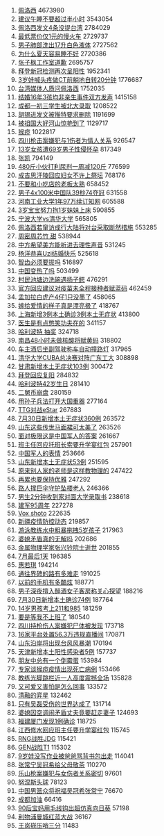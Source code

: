 1. [佩洛西](https://s.weibo.com//weibo?q=%E4%BD%A9%E6%B4%9B%E8%A5%BF&Refer=top) 4673980
2. [建议午睡不要超过半小时](https://s.weibo.com//weibo?q=%23%E5%BB%BA%E8%AE%AE%E5%8D%88%E7%9D%A1%E4%B8%8D%E8%A6%81%E8%B6%85%E8%BF%87%E5%8D%8A%E5%B0%8F%E6%97%B6%23&Refer=top) 3543054
3. [佩洛西发文4条没提台湾](https://s.weibo.com//weibo?q=%23%E4%BD%A9%E6%B4%9B%E8%A5%BF%E5%8F%91%E6%96%874%E6%9D%A1%E6%B2%A1%E6%8F%90%E5%8F%B0%E6%B9%BE%23&Refer=top) 2784029
4. [最低票价仅1元的慢火车](https://s.weibo.com//weibo?q=%23%E6%9C%80%E4%BD%8E%E7%A5%A8%E4%BB%B7%E4%BB%851%E5%85%83%E7%9A%84%E6%85%A2%E7%81%AB%E8%BD%A6%23&Refer=top) 2729737
5. [男子肺部洗出17升白色液体](https://s.weibo.com//weibo?q=%23%E7%94%B7%E5%AD%90%E8%82%BA%E9%83%A8%E6%B4%97%E5%87%BA17%E5%8D%87%E7%99%BD%E8%89%B2%E6%B6%B2%E4%BD%93%23&Refer=top) 2727562
6. [为什么夏天容易睡不好](https://s.weibo.com//weibo?q=%23%E4%B8%BA%E4%BB%80%E4%B9%88%E5%A4%8F%E5%A4%A9%E5%AE%B9%E6%98%93%E7%9D%A1%E4%B8%8D%E5%A5%BD%23&Refer=top) 2720386
7. [张子枫工作室道歉](https://s.weibo.com//weibo?q=%23%E5%BC%A0%E5%AD%90%E6%9E%AB%E5%B7%A5%E4%BD%9C%E5%AE%A4%E9%81%93%E6%AD%89%23&Refer=top) 2695757
8. [拜登新冠检测再次呈阳性](https://s.weibo.com//weibo?q=%23%E6%8B%9C%E7%99%BB%E6%96%B0%E5%86%A0%E6%A3%80%E6%B5%8B%E5%86%8D%E6%AC%A1%E5%91%88%E9%98%B3%E6%80%A7%23&Refer=top) 1952341
9. [3岁娃喊头疼做CT前躺地自转20分钟](https://s.weibo.com//weibo?q=%233%E5%B2%81%E5%A8%83%E5%96%8A%E5%A4%B4%E7%96%BC%E5%81%9ACT%E5%89%8D%E8%BA%BA%E5%9C%B0%E8%87%AA%E8%BD%AC20%E5%88%86%E9%92%9F%23&Refer=top) 1776687
10. [台湾媒体人质问佩洛西](https://s.weibo.com//weibo?q=%23%E5%8F%B0%E6%B9%BE%E5%AA%92%E4%BD%93%E4%BA%BA%E8%B4%A8%E9%97%AE%E4%BD%A9%E6%B4%9B%E8%A5%BF%23&Refer=top) 1752035
11. [结婚16年3孩均非亲生事件双方发声](https://s.weibo.com//weibo?q=%23%E7%BB%93%E5%A9%9A16%E5%B9%B43%E5%AD%A9%E5%9D%87%E9%9D%9E%E4%BA%B2%E7%94%9F%E4%BA%8B%E4%BB%B6%E5%8F%8C%E6%96%B9%E5%8F%91%E5%A3%B0%23&Refer=top) 1415158
12. [成都一初三学生被北大录取](https://s.weibo.com//weibo?q=%23%E6%88%90%E9%83%BD%E4%B8%80%E5%88%9D%E4%B8%89%E5%AD%A6%E7%94%9F%E8%A2%AB%E5%8C%97%E5%A4%A7%E5%BD%95%E5%8F%96%23&Refer=top) 1208522
13. [胡锡进发文被推特要求删除](https://s.weibo.com//weibo?q=%23%E8%83%A1%E9%94%A1%E8%BF%9B%E5%8F%91%E6%96%87%E8%A2%AB%E6%8E%A8%E7%89%B9%E8%A6%81%E6%B1%82%E5%88%A0%E9%99%A4%23&Refer=top) 1191699
14. [被祖国大好河山惊艳到了](https://s.weibo.com//weibo?q=%23%E8%A2%AB%E7%A5%96%E5%9B%BD%E5%A4%A7%E5%A5%BD%E6%B2%B3%E5%B1%B1%E6%83%8A%E8%89%B3%E5%88%B0%E4%BA%86%23&Refer=top) 1129717
15. [猴痘](https://s.weibo.com//weibo?q=%E7%8C%B4%E7%97%98&Refer=top) 1022817
16. [四川枪击案嫌犯与1伤者为情人关系](https://s.weibo.com//weibo?q=%23%E5%9B%9B%E5%B7%9D%E6%9E%AA%E5%87%BB%E6%A1%88%E5%AB%8C%E7%8A%AF%E4%B8%8E1%E4%BC%A4%E8%80%85%E4%B8%BA%E6%83%85%E4%BA%BA%E5%85%B3%E7%B3%BB%23&Refer=top) 926547
17. [13岁女孩遭69岁男子性侵怀孕](https://s.weibo.com//weibo?q=%2313%E5%B2%81%E5%A5%B3%E5%AD%A9%E9%81%AD69%E5%B2%81%E7%94%B7%E5%AD%90%E6%80%A7%E4%BE%B5%E6%80%80%E5%AD%95%23&Refer=top) 817349
18. [张凯](https://s.weibo.com//weibo?q=%E5%BC%A0%E5%87%AF&Refer=top) 794149
19. [480斤小伙打利尿剂一周减120斤](https://s.weibo.com//weibo?q=%23480%E6%96%A4%E5%B0%8F%E4%BC%99%E6%89%93%E5%88%A9%E5%B0%BF%E5%89%82%E4%B8%80%E5%91%A8%E5%87%8F120%E6%96%A4%23&Refer=top) 776599
20. [成吉思汗陵回应妇女不许上祭坛](https://s.weibo.com//weibo?q=%23%E6%88%90%E5%90%89%E6%80%9D%E6%B1%97%E9%99%B5%E5%9B%9E%E5%BA%94%E5%A6%87%E5%A5%B3%E4%B8%8D%E8%AE%B8%E4%B8%8A%E7%A5%AD%E5%9D%9B%23&Refer=top) 768176
21. [不要和小吃店的老板太熟](https://s.weibo.com//weibo?q=%23%E4%B8%8D%E8%A6%81%E5%92%8C%E5%B0%8F%E5%90%83%E5%BA%97%E7%9A%84%E8%80%81%E6%9D%BF%E5%A4%AA%E7%86%9F%23&Refer=top) 658452
22. [男子4x100米中国队39秒74夺冠](https://s.weibo.com//weibo?q=%23%E7%94%B7%E5%AD%904x100%E7%B1%B3%E4%B8%AD%E5%9B%BD%E9%98%9F39%E7%A7%9274%E5%A4%BA%E5%86%A0%23&Refer=top) 631558
23. [河南工业大学1年97万续订知网](https://s.weibo.com//weibo?q=%23%E6%B2%B3%E5%8D%97%E5%B7%A5%E4%B8%9A%E5%A4%A7%E5%AD%A61%E5%B9%B497%E4%B8%87%E7%BB%AD%E8%AE%A2%E7%9F%A5%E7%BD%91%23&Refer=top) 605588
24. [3岁宝宝努力抱1岁妹妹上床](https://s.weibo.com//weibo?q=%233%E5%B2%81%E5%AE%9D%E5%AE%9D%E5%8A%AA%E5%8A%9B%E6%8A%B11%E5%B2%81%E5%A6%B9%E5%A6%B9%E4%B8%8A%E5%BA%8A%23&Refer=top) 590855
25. [宁波大学vs清华大学](https://s.weibo.com//weibo?q=%23%E5%AE%81%E6%B3%A2%E5%A4%A7%E5%AD%A6vs%E6%B8%85%E5%8D%8E%E5%A4%A7%E5%AD%A6%23&Refer=top) 565805
26. [佩洛西若窜访成行大陆将对台采取断然措施](https://s.weibo.com//weibo?q=%23%E4%BD%A9%E6%B4%9B%E8%A5%BF%E8%8B%A5%E7%AA%9C%E8%AE%BF%E6%88%90%E8%A1%8C%E5%A4%A7%E9%99%86%E5%B0%86%E5%AF%B9%E5%8F%B0%E9%87%87%E5%8F%96%E6%96%AD%E7%84%B6%E6%8E%AA%E6%96%BD%23&Refer=top) 553285
27. [周密周芯竹 甜](https://s.weibo.com//weibo?q=%E5%91%A8%E5%AF%86%E5%91%A8%E8%8A%AF%E7%AB%B9%20%E7%94%9C&Refer=top) 538944
28. [中方希望美方能听进去理性声音](https://s.weibo.com//weibo?q=%23%E4%B8%AD%E6%96%B9%E5%B8%8C%E6%9C%9B%E7%BE%8E%E6%96%B9%E8%83%BD%E5%90%AC%E8%BF%9B%E5%8E%BB%E7%90%86%E6%80%A7%E5%A3%B0%E9%9F%B3%23&Refer=top) 531245
29. [杨洋恭喜Uzi结婚快乐](https://s.weibo.com//weibo?q=%23%E6%9D%A8%E6%B4%8B%E6%81%AD%E5%96%9CUzi%E7%BB%93%E5%A9%9A%E5%BF%AB%E4%B9%90%23&Refer=top) 525618
30. [智齿必须要拔吗](https://s.weibo.com//weibo?q=%23%E6%99%BA%E9%BD%BF%E5%BF%85%E9%A1%BB%E8%A6%81%E6%8B%94%E5%90%97%23&Refer=top) 516897
31. [中国变热了吗](https://s.weibo.com//weibo?q=%23%E4%B8%AD%E5%9B%BD%E5%8F%98%E7%83%AD%E4%BA%86%E5%90%97%23&Refer=top) 503499
32. [村民池塘边洗碗遇扬子鳄](https://s.weibo.com//weibo?q=%23%E6%9D%91%E6%B0%91%E6%B1%A0%E5%A1%98%E8%BE%B9%E6%B4%97%E7%A2%97%E9%81%87%E6%89%AC%E5%AD%90%E9%B3%84%23&Refer=top) 476291
33. [官方回应建议对疫苗未全程接种者赋蓝码](https://s.weibo.com//weibo?q=%23%E5%AE%98%E6%96%B9%E5%9B%9E%E5%BA%94%E5%BB%BA%E8%AE%AE%E5%AF%B9%E7%96%AB%E8%8B%97%E6%9C%AA%E5%85%A8%E7%A8%8B%E6%8E%A5%E7%A7%8D%E8%80%85%E8%B5%8B%E8%93%9D%E7%A0%81%23&Refer=top) 462459
34. [孟加拉白虎产4仔1只没墨了](https://s.weibo.com//weibo?q=%23%E5%AD%9F%E5%8A%A0%E6%8B%89%E7%99%BD%E8%99%8E%E4%BA%A74%E4%BB%941%E5%8F%AA%E6%B2%A1%E5%A2%A8%E4%BA%86%23&Refer=top) 458065
35. [嫁给爱情的样子真是漂亮极了](https://s.weibo.com//weibo?q=%23%E5%AB%81%E7%BB%99%E7%88%B1%E6%83%85%E7%9A%84%E6%A0%B7%E5%AD%90%E7%9C%9F%E6%98%AF%E6%BC%82%E4%BA%AE%E6%9E%81%E4%BA%86%23&Refer=top) 418767
36. [上海新增3例本土确诊3例本土无症状](https://s.weibo.com//weibo?q=%23%E4%B8%8A%E6%B5%B7%E6%96%B0%E5%A2%9E3%E4%BE%8B%E6%9C%AC%E5%9C%9F%E7%A1%AE%E8%AF%8A3%E4%BE%8B%E6%9C%AC%E5%9C%9F%E6%97%A0%E7%97%87%E7%8A%B6%23&Refer=top) 413800
37. [医生是有点憋笑功夫在的](https://s.weibo.com//weibo?q=%23%E5%8C%BB%E7%94%9F%E6%98%AF%E6%9C%89%E7%82%B9%E6%86%8B%E7%AC%91%E5%8A%9F%E5%A4%AB%E5%9C%A8%E7%9A%84%23&Refer=top) 341157
38. [哈利波特 抽奖](https://s.weibo.com//weibo?q=%E5%93%88%E5%88%A9%E6%B3%A2%E7%89%B9%20%E6%8A%BD%E5%A5%96&Refer=top) 324718
39. [南昌48小时未做核酸将赋黄码](https://s.weibo.com//weibo?q=%23%E5%8D%97%E6%98%8C48%E5%B0%8F%E6%97%B6%E6%9C%AA%E5%81%9A%E6%A0%B8%E9%85%B8%E5%B0%86%E8%B5%8B%E9%BB%84%E7%A0%81%23&Refer=top) 318802
40. [车主酒后坐副驾驶称车自动撞路灯](https://s.weibo.com//weibo?q=%23%E8%BD%A6%E4%B8%BB%E9%85%92%E5%90%8E%E5%9D%90%E5%89%AF%E9%A9%BE%E9%A9%B6%E7%A7%B0%E8%BD%A6%E8%87%AA%E5%8A%A8%E6%92%9E%E8%B7%AF%E7%81%AF%23&Refer=top) 317965
41. [清华大学CUBA总决赛对阵广东工大](https://s.weibo.com//weibo?q=%23%E6%B8%85%E5%8D%8E%E5%A4%A7%E5%AD%A6CUBA%E6%80%BB%E5%86%B3%E8%B5%9B%E5%AF%B9%E9%98%B5%E5%B9%BF%E4%B8%9C%E5%B7%A5%E5%A4%A7%23&Refer=top) 308898
42. [甘肃新增本土无症状103例](https://s.weibo.com//weibo?q=%23%E7%94%98%E8%82%83%E6%96%B0%E5%A2%9E%E6%9C%AC%E5%9C%9F%E6%97%A0%E7%97%87%E7%8A%B6103%E4%BE%8B%23&Refer=top) 300472
43. [拜登回应复阳](https://s.weibo.com//weibo?q=%23%E6%8B%9C%E7%99%BB%E5%9B%9E%E5%BA%94%E5%A4%8D%E9%98%B3%23&Refer=top) 284832
44. [哈利波特42岁生日](https://s.weibo.com//weibo?q=%23%E5%93%88%E5%88%A9%E6%B3%A2%E7%89%B942%E5%B2%81%E7%94%9F%E6%97%A5%23&Refer=top) 281410
45. [二舅币崩盘](https://s.weibo.com//weibo?q=%23%E4%BA%8C%E8%88%85%E5%B8%81%E5%B4%A9%E7%9B%98%23&Refer=top) 280159
46. [用孙子兵法打开大国重器](https://s.weibo.com//weibo?q=%23%E7%94%A8%E5%AD%99%E5%AD%90%E5%85%B5%E6%B3%95%E6%89%93%E5%BC%80%E5%A4%A7%E5%9B%BD%E9%87%8D%E5%99%A8%23&Refer=top) 277164
47. [TTG对战eStar](https://s.weibo.com//weibo?q=%23TTG%E5%AF%B9%E6%88%98eStar%23&Refer=top) 267883
48. [7月30日新增本土无症状360例](https://s.weibo.com//weibo?q=%237%E6%9C%8830%E6%97%A5%E6%96%B0%E5%A2%9E%E6%9C%AC%E5%9C%9F%E6%97%A0%E7%97%87%E7%8A%B6360%E4%BE%8B%23&Refer=top) 263572
49. [山东这些传世马面裙可太美了](https://s.weibo.com//weibo?q=%23%E5%B1%B1%E4%B8%9C%E8%BF%99%E4%BA%9B%E4%BC%A0%E4%B8%96%E9%A9%AC%E9%9D%A2%E8%A3%99%E5%8F%AF%E5%A4%AA%E7%BE%8E%E4%BA%86%23&Refer=top) 263526
50. [面对极限这是中国军人的答案](https://s.weibo.com//weibo?q=%23%E9%9D%A2%E5%AF%B9%E6%9E%81%E9%99%90%E8%BF%99%E6%98%AF%E4%B8%AD%E5%9B%BD%E5%86%9B%E4%BA%BA%E7%9A%84%E7%AD%94%E6%A1%88%23&Refer=top) 261667
51. [班主任回应托班长索要升学宴红包](https://s.weibo.com//weibo?q=%23%E7%8F%AD%E4%B8%BB%E4%BB%BB%E5%9B%9E%E5%BA%94%E6%89%98%E7%8F%AD%E9%95%BF%E7%B4%A2%E8%A6%81%E5%8D%87%E5%AD%A6%E5%AE%B4%E7%BA%A2%E5%8C%85%23&Refer=top) 257901
52. [中国军人的表情](https://s.weibo.com//weibo?q=%23%E4%B8%AD%E5%9B%BD%E5%86%9B%E4%BA%BA%E7%9A%84%E8%A1%A8%E6%83%85%23&Refer=top) 253666
53. [山东新增本土无症状53例](https://s.weibo.com//weibo?q=%23%E5%B1%B1%E4%B8%9C%E6%96%B0%E5%A2%9E%E6%9C%AC%E5%9C%9F%E6%97%A0%E7%97%87%E7%8A%B653%E4%BE%8B%23&Refer=top) 251595
54. [原来别人家的老师是这样教物理的](https://s.weibo.com//weibo?q=%23%E5%8E%9F%E6%9D%A5%E5%88%AB%E4%BA%BA%E5%AE%B6%E7%9A%84%E8%80%81%E5%B8%88%E6%98%AF%E8%BF%99%E6%A0%B7%E6%95%99%E7%89%A9%E7%90%86%E7%9A%84%23&Refer=top) 247422
55. [再累也要保持优雅](https://s.weibo.com//weibo?q=%E5%86%8D%E7%B4%AF%E4%B9%9F%E8%A6%81%E4%BF%9D%E6%8C%81%E4%BC%98%E9%9B%85&Refer=top) 247292
56. [路人撑巨伞守护坠楼老人](https://s.weibo.com//weibo?q=%23%E8%B7%AF%E4%BA%BA%E6%92%91%E5%B7%A8%E4%BC%9E%E5%AE%88%E6%8A%A4%E5%9D%A0%E6%A5%BC%E8%80%81%E4%BA%BA%23&Refer=top) 246366
57. [男生2分钟收到家对面大学录取书](https://s.weibo.com//weibo?q=%23%E7%94%B7%E7%94%9F2%E5%88%86%E9%92%9F%E6%94%B6%E5%88%B0%E5%AE%B6%E5%AF%B9%E9%9D%A2%E5%A4%A7%E5%AD%A6%E5%BD%95%E5%8F%96%E4%B9%A6%23&Refer=top) 238618
58. [建军95周年](https://s.weibo.com//weibo?q=%23%E5%BB%BA%E5%86%9B95%E5%91%A8%E5%B9%B4%23&Refer=top) 227278
59. [Vox shoto](https://s.weibo.com//weibo?q=Vox%20shoto&Refer=top) 222635
60. [新疆疫情防控动态](https://s.weibo.com//weibo?q=%23%E6%96%B0%E7%96%86%E7%96%AB%E6%83%85%E9%98%B2%E6%8E%A7%E5%8A%A8%E6%80%81%23&Refer=top) 219857
61. [游泳教练水中粗暴拖拽5岁孩子](https://s.weibo.com//weibo?q=%23%E6%B8%B8%E6%B3%B3%E6%95%99%E7%BB%83%E6%B0%B4%E4%B8%AD%E7%B2%97%E6%9A%B4%E6%8B%96%E6%8B%BD5%E5%B2%81%E5%AD%A9%E5%AD%90%23&Refer=top) 217963
62. [婆媳矛盾真的无解吗](https://s.weibo.com//weibo?q=%23%E5%A9%86%E5%AA%B3%E7%9F%9B%E7%9B%BE%E7%9C%9F%E7%9A%84%E6%97%A0%E8%A7%A3%E5%90%97%23&Refer=top) 202686
63. [金属物理学家张兴钤院士逝世](https://s.weibo.com//weibo?q=%23%E9%87%91%E5%B1%9E%E7%89%A9%E7%90%86%E5%AD%A6%E5%AE%B6%E5%BC%A0%E5%85%B4%E9%92%A4%E9%99%A2%E5%A3%AB%E9%80%9D%E4%B8%96%23&Refer=top) 201855
64. [7月最后1天](https://s.weibo.com//weibo?q=%237%E6%9C%88%E6%9C%80%E5%90%8E1%E5%A4%A9%23&Refer=top) 196385
65. [惠若琪](https://s.weibo.com//weibo?q=%E6%83%A0%E8%8B%A5%E7%90%AA&Refer=top) 194214
66. [通往界碑的路有多难走](https://s.weibo.com//weibo?q=%23%E9%80%9A%E5%BE%80%E7%95%8C%E7%A2%91%E7%9A%84%E8%B7%AF%E6%9C%89%E5%A4%9A%E9%9A%BE%E8%B5%B0%23&Refer=top) 191025
67. [以前的手机有多酷炫](https://s.weibo.com//weibo?q=%23%E4%BB%A5%E5%89%8D%E7%9A%84%E6%89%8B%E6%9C%BA%E6%9C%89%E5%A4%9A%E9%85%B7%E7%82%AB%23&Refer=top) 188771
68. [男子深夜擅入醉酒女子客房称关心探望](https://s.weibo.com//weibo?q=%23%E7%94%B7%E5%AD%90%E6%B7%B1%E5%A4%9C%E6%93%85%E5%85%A5%E9%86%89%E9%85%92%E5%A5%B3%E5%AD%90%E5%AE%A2%E6%88%BF%E7%A7%B0%E5%85%B3%E5%BF%83%E6%8E%A2%E6%9C%9B%23&Refer=top) 188216
69. [7月30日新增本土确诊74例](https://s.weibo.com//weibo?q=%237%E6%9C%8830%E6%97%A5%E6%96%B0%E5%A2%9E%E6%9C%AC%E5%9C%9F%E7%A1%AE%E8%AF%8A74%E4%BE%8B%23&Refer=top) 187764
70. [14岁男孩考上211和985](https://s.weibo.com//weibo?q=%2314%E5%B2%81%E7%94%B7%E5%AD%A9%E8%80%83%E4%B8%8A211%E5%92%8C985%23&Refer=top) 181259
71. [要是等我不上班了](https://s.weibo.com//weibo?q=%23%E8%A6%81%E6%98%AF%E7%AD%89%E6%88%91%E4%B8%8D%E4%B8%8A%E7%8F%AD%E4%BA%86%23&Refer=top) 180540
72. [四川持枪伤人案嫌犯尸体被发现](https://s.weibo.com//weibo?q=%23%E5%9B%9B%E5%B7%9D%E6%8C%81%E6%9E%AA%E4%BC%A4%E4%BA%BA%E6%A1%88%E5%AB%8C%E7%8A%AF%E5%B0%B8%E4%BD%93%E8%A2%AB%E5%8F%91%E7%8E%B0%23&Refer=top) 173718
73. [16家平台处置56.3万违规直播间](https://s.weibo.com//weibo?q=%2316%E5%AE%B6%E5%B9%B3%E5%8F%B0%E5%A4%84%E7%BD%AE56.3%E4%B8%87%E8%BF%9D%E8%A7%84%E7%9B%B4%E6%92%AD%E9%97%B4%23&Refer=top) 170871
74. [山东沿岸将出现台风风暴潮](https://s.weibo.com//weibo?q=%23%E5%B1%B1%E4%B8%9C%E6%B2%BF%E5%B2%B8%E5%B0%86%E5%87%BA%E7%8E%B0%E5%8F%B0%E9%A3%8E%E9%A3%8E%E6%9A%B4%E6%BD%AE%23&Refer=top) 170194
75. [天津新增本土阳性感染者5例](https://s.weibo.com//weibo?q=%23%E5%A4%A9%E6%B4%A5%E6%96%B0%E5%A2%9E%E6%9C%AC%E5%9C%9F%E9%98%B3%E6%80%A7%E6%84%9F%E6%9F%93%E8%80%855%E4%BE%8B%23&Refer=top) 157737
76. [朋友中总有一个倒霉蛋](https://s.weibo.com//weibo?q=%23%E6%9C%8B%E5%8F%8B%E4%B8%AD%E6%80%BB%E6%9C%89%E4%B8%80%E4%B8%AA%E5%80%92%E9%9C%89%E8%9B%8B%23&Refer=top) 153984
77. [专家谈猴痘疫情出现死亡病例](https://s.weibo.com//weibo?q=%23%E4%B8%93%E5%AE%B6%E8%B0%88%E7%8C%B4%E7%97%98%E7%96%AB%E6%83%85%E5%87%BA%E7%8E%B0%E6%AD%BB%E4%BA%A1%E7%97%85%E4%BE%8B%23&Refer=top) 153466
78. [教练光脚跳栏近一人高度震撼全场](https://s.weibo.com//weibo?q=%23%E6%95%99%E7%BB%83%E5%85%89%E8%84%9A%E8%B7%B3%E6%A0%8F%E8%BF%91%E4%B8%80%E4%BA%BA%E9%AB%98%E5%BA%A6%E9%9C%87%E6%92%BC%E5%85%A8%E5%9C%BA%23&Refer=top) 135828
79. [又可爱又害怕是怎么回事](https://s.weibo.com//weibo?q=%23%E5%8F%88%E5%8F%AF%E7%88%B1%E5%8F%88%E5%AE%B3%E6%80%95%E6%98%AF%E6%80%8E%E4%B9%88%E5%9B%9E%E4%BA%8B%23&Refer=top) 133572
80. [清融的弈星](https://s.weibo.com//weibo?q=%23%E6%B8%85%E8%9E%8D%E7%9A%84%E5%BC%88%E6%98%9F%23&Refer=top) 132462
81. [只有吴磊受伤的世界达成了](https://s.weibo.com//weibo?q=%23%E5%8F%AA%E6%9C%89%E5%90%B4%E7%A3%8A%E5%8F%97%E4%BC%A4%E7%9A%84%E4%B8%96%E7%95%8C%E8%BE%BE%E6%88%90%E4%BA%86%23&Refer=top) 131714
82. [婆媳因空调闹矛盾丈夫竟要赶走妻子](https://s.weibo.com//weibo?q=%23%E5%A9%86%E5%AA%B3%E5%9B%A0%E7%A9%BA%E8%B0%83%E9%97%B9%E7%9F%9B%E7%9B%BE%E4%B8%88%E5%A4%AB%E7%AB%9F%E8%A6%81%E8%B5%B6%E8%B5%B0%E5%A6%BB%E5%AD%90%23&Refer=top) 124693
83. [福建厦门发现1例确诊](https://s.weibo.com//weibo?q=%23%E7%A6%8F%E5%BB%BA%E5%8E%A6%E9%97%A8%E5%8F%91%E7%8E%B01%E4%BE%8B%E7%A1%AE%E8%AF%8A%23&Refer=top) 118725
84. [江西修水回应班主任要升学宴红包](https://s.weibo.com//weibo?q=%23%E6%B1%9F%E8%A5%BF%E4%BF%AE%E6%B0%B4%E5%9B%9E%E5%BA%94%E7%8F%AD%E4%B8%BB%E4%BB%BB%E8%A6%81%E5%8D%87%E5%AD%A6%E5%AE%B4%E7%BA%A2%E5%8C%85%23&Refer=top) 115745
85. [RNG战胜JDG](https://s.weibo.com//weibo?q=%23RNG%E6%88%98%E8%83%9CJDG%23&Refer=top) 115421
86. [GEN战胜T1](https://s.weibo.com//weibo?q=%23GEN%E6%88%98%E8%83%9CT1%23&Refer=top) 115302
87. [9岁娃没写作业被爸爸骂背书包出走](https://s.weibo.com//weibo?q=%239%E5%B2%81%E5%A8%83%E6%B2%A1%E5%86%99%E4%BD%9C%E4%B8%9A%E8%A2%AB%E7%88%B8%E7%88%B8%E9%AA%82%E8%83%8C%E4%B9%A6%E5%8C%85%E5%87%BA%E8%B5%B0%23&Refer=top) 114041
88. [张常宁吴冠希给父母敬茶](https://s.weibo.com//weibo?q=%23%E5%BC%A0%E5%B8%B8%E5%AE%81%E5%90%B4%E5%86%A0%E5%B8%8C%E7%BB%99%E7%88%B6%E6%AF%8D%E6%95%AC%E8%8C%B6%23&Refer=top) 110270
89. [乐山枪案嫌犯与女伤者关系密切](https://s.weibo.com//weibo?q=%23%E4%B9%90%E5%B1%B1%E6%9E%AA%E6%A1%88%E5%AB%8C%E7%8A%AF%E4%B8%8E%E5%A5%B3%E4%BC%A4%E8%80%85%E5%85%B3%E7%B3%BB%E5%AF%86%E5%88%87%23&Refer=top) 97601
90. [努涅斯头球](https://s.weibo.com//weibo?q=%E5%8A%AA%E6%B6%85%E6%96%AF%E5%A4%B4%E7%90%83&Refer=top) 78123
91. [中国男篮众将祝福吴冠希张常宁](https://s.weibo.com//weibo?q=%23%E4%B8%AD%E5%9B%BD%E7%94%B7%E7%AF%AE%E4%BC%97%E5%B0%86%E7%A5%9D%E7%A6%8F%E5%90%B4%E5%86%A0%E5%B8%8C%E5%BC%A0%E5%B8%B8%E5%AE%81%23&Refer=top) 76670
92. [成都加油](https://s.weibo.com//weibo?q=%23%E6%88%90%E9%83%BD%E5%8A%A0%E6%B2%B9%23&Refer=top) 66416
93. [90后宝妈用毛线钩出超仿真向日葵](https://s.weibo.com//weibo?q=%2390%E5%90%8E%E5%AE%9D%E5%A6%88%E7%94%A8%E6%AF%9B%E7%BA%BF%E9%92%A9%E5%87%BA%E8%B6%85%E4%BB%BF%E7%9C%9F%E5%90%91%E6%97%A5%E8%91%B5%23&Refer=top) 57198
94. [利物浦曼城红蓝大战](https://s.weibo.com//weibo?q=%23%E5%88%A9%E7%89%A9%E6%B5%A6%E6%9B%BC%E5%9F%8E%E7%BA%A2%E8%93%9D%E5%A4%A7%E6%88%98%23&Refer=top) 36167
95. [王岚嵚压哨三分](https://s.weibo.com//weibo?q=%23%E7%8E%8B%E5%B2%9A%E5%B5%9A%E5%8E%8B%E5%93%A8%E4%B8%89%E5%88%86%23&Refer=top) 11483
